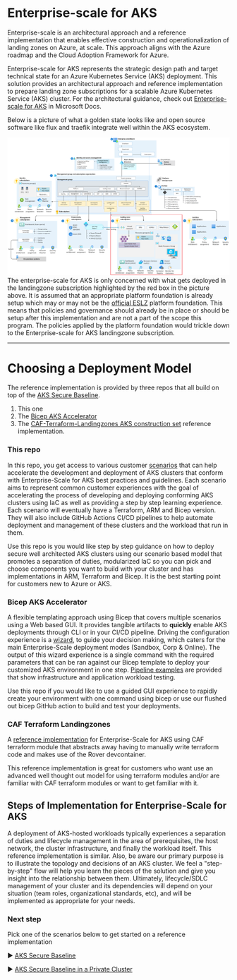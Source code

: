 # Enterprise-scale for AKS
Enterprise-scale is an architectural approach and a reference implementation that enables effective construction and operationalization of landing zones on Azure, at scale. This approach aligns with the Azure roadmap and the Cloud Adoption Framework for Azure.

Enterprise-scale for AKS represents the strategic design path and target technical state for an Azure Kubernetes Service (AKS) deployment. This solution provides an architectural approach and reference implementation to prepare landing zone subscriptions for a scalable Azure Kubernetes Service (AKS) cluster. For the architectural guidance, check out [Enterprise-scale for AKS](https://docs.microsoft.com/azure/cloud-adoption-framework/scenarios/aks/enterprise-scale-landing-zone) in Microsoft Docs.

Below is a picture of what a golden state looks like and open source software like flux and traefik integrate well within the AKS ecosystem.

![Golden state platform foundation with AKS landingzone highlighted in red](./media/aks-eslz-architecture.png)
The enterprise-scale for AKS is only concerned with what gets deployed in the landingzone subscription highlighted by the red box in the picture above. It is assumed that an appropriate platform foundation is already setup which may or may not be the [official ESLZ](https://docs.microsoft.com/azure/cloud-adoption-framework/ready/enterprise-scale/architecture) platform foundation. This means that policies and governance should already be in place or should be setup after this implementation and are not a part of the scope this program. The policies applied by the platform foundation would trickle down to the Enterprise-scale for AKS landingzone subscription.

---
# Choosing a Deployment Model
The reference implementation is provided by three repos that all build on top of the [AKS Secure Baseline](https://docs.microsoft.com/azure/architecture/reference-architectures/containers/aks/secure-baseline-aks).
1. This one
1. The [Bicep AKS Accelerator](https://github.com/Azure/Aks-Construction)
1. The [CAF-Terraform-Landingzones AKS construction set](https://github.com/Azure/caf-terraform-landingzones-starter/tree/starter/enterprise_scale/construction_sets/aks/online/aks_secure_baseline) reference implementation.

### This repo
In this repo, you get access to various customer [scenarios](./Scenarios) that can help accelerate the development and deployment of AKS clusters that conform with Enterprise-Scale for AKS best practices and guidelines. Each scenario aims to represent common customer experiences with the goal of accelerating the process of developing and deploying conforming AKS clusters using IaC as well as providing a step by step learning experience. Each scenario will eventually have a Terraform, ARM and Bicep version. They will also include GitHub Actions CI/CD pipelines to help automate deployment and management of these clusters and the workload that run in them.

Use this repo is you would like step by step guidance on how to deploy secure well architected AKS clusters using our scenario based model that promotes a separation of duties, modularized IaC so you can pick and choose components you want to build with your cluster and has implementations in ARM, Terraform and Bicep. It is the best starting point for customers new to Azure or AKS.

### Bicep AKS Accelerator
A flexible templating approach using Bicep that covers multiple scenarios using a Web based GUI. It provides tangible artifacts to **quickly** enable AKS deployments through CLI or in your CI/CD pipeline. 
Driving the configuration experience is a [wizard](https://azure.github.io/Aks-Construction/?default=es), to guide your decision making, which caters for the main Enterprise-Scale deployment modes (Sandbox, Corp & Online). The output of this wizard experience is a single command with the required parameters that can be ran against our Bicep template to deploy your customized AKS environment in one step.
[Pipeline examples](https://github.com/Azure/Aks-Construction#devops---github-actions) are provided that show infrastructure and application workload testing.

Use this repo if you would like to use a guided GUI experience to rapidly create your environment with one command using bicep or use our flushed out bicep GitHub action to build and test your deployments.

### CAF Terraform Landingzones
A [reference implementation](https://github.com/Azure/caf-terraform-landingzones-starter/tree/starter/enterprise_scale/construction_sets/aks/online/aks_secure_baseline) for Enterprise-Scale for AKS using CAF terraform module that abstracts away having to manually write terraform code and makes use of the Rover devcontainer.

This reference implementation is great for customers who want use an advanced well thought out model for using terraform modules and/or are familiar with CAF terraform modules or want to get familiar with it.

## Steps of Implementation for Enterprise-Scale for AKS

A deployment of AKS-hosted workloads typically experiences a separation of duties and lifecycle management in the area of prerequisites, the host network, the cluster infrastructure, and finally the workload itself. This reference implementation is similar. Also, be aware our primary purpose is to illustrate the topology and decisions of an AKS cluster. We feel a "step-by-step" flow will help you learn the pieces of the solution and give you insight into the relationship between them. Ultimately, lifecycle/SDLC management of your cluster and its dependencies will depend on your situation (team roles, organizational standards, etc), and will be implemented as appropriate for your needs.

### Next step
Pick one of the scenarios below to get started on a reference implementation

:arrow_forward: [AKS Secure Baseline](./Scenarios/Secure-Baseline)

:arrow_forward: [AKS Secure Baseline in a Private Cluster](./Scenarios/AKS-Secure-Baseline-PrivateCluster)